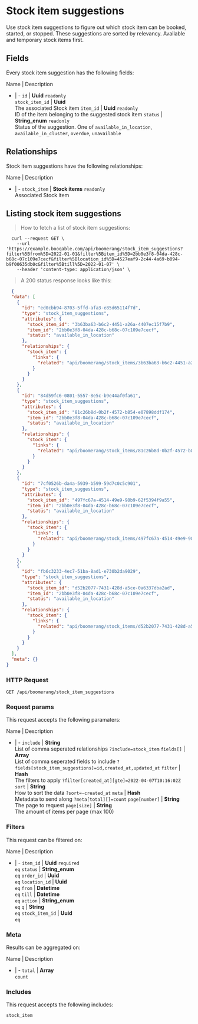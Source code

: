 # Stock item suggestions

Use stock item suggestions to figure out which stock item can be booked, started, or stopped. These suggestions are sorted by relevancy. Available and temporary stock items first.

## Fields
Every stock item suggestion has the following fields:

Name | Description
- | -
`id` | **Uuid** `readonly`<br>
`stock_item_id` | **Uuid**<br>The associated Stock item
`item_id` | **Uuid** `readonly`<br>ID of the item belonging to the suggested stock item
`status` | **String_enum** `readonly`<br>Status of the suggestion. One of `available_in_location`, `available_in_cluster`, `overdue`, `unavailable`


## Relationships
Stock item suggestions have the following relationships:

Name | Description
- | -
`stock_item` | **Stock items** `readonly`<br>Associated Stock item


## Listing stock item suggestions



> How to fetch a list of stock item suggestions:

```shell
  curl --request GET \
    --url 'https://example.booqable.com/api/boomerang/stock_item_suggestions?filter%5Bfrom%5D=2022-01-01&filter%5Bitem_id%5D=2bb0e3f8-04da-428c-b68c-07c109e7cecf&filter%5Blocation_id%5D=4527eaf9-2c44-4a69-b094-b9f00635db0c&filter%5Btill%5D=2022-01-07' \
    --header 'content-type: application/json' \
```

> A 200 status response looks like this:

```json
  {
  "data": [
    {
      "id": "ed0cbb94-8703-5ffd-afa3-e85d65114f7d",
      "type": "stock_item_suggestions",
      "attributes": {
        "stock_item_id": "3b63ba63-b6c2-4451-a26a-4407ec15f7b9",
        "item_id": "2bb0e3f8-04da-428c-b68c-07c109e7cecf",
        "status": "available_in_location"
      },
      "relationships": {
        "stock_item": {
          "links": {
            "related": "api/boomerang/stock_items/3b63ba63-b6c2-4451-a26a-4407ec15f7b9"
          }
        }
      }
    },
    {
      "id": "84d59fc6-0801-5557-8e5c-b9e44af0fa61",
      "type": "stock_item_suggestions",
      "attributes": {
        "stock_item_id": "81c26b8d-0b2f-4572-b854-e07898ddf174",
        "item_id": "2bb0e3f8-04da-428c-b68c-07c109e7cecf",
        "status": "available_in_location"
      },
      "relationships": {
        "stock_item": {
          "links": {
            "related": "api/boomerang/stock_items/81c26b8d-0b2f-4572-b854-e07898ddf174"
          }
        }
      }
    },
    {
      "id": "7cf0526b-da4a-5939-b599-59d7c0c5c901",
      "type": "stock_item_suggestions",
      "attributes": {
        "stock_item_id": "497fc67a-4514-49e9-98b9-62f5394f9a55",
        "item_id": "2bb0e3f8-04da-428c-b68c-07c109e7cecf",
        "status": "available_in_location"
      },
      "relationships": {
        "stock_item": {
          "links": {
            "related": "api/boomerang/stock_items/497fc67a-4514-49e9-98b9-62f5394f9a55"
          }
        }
      }
    },
    {
      "id": "fb6c3233-4ec7-51ba-8ad1-e730b2da9029",
      "type": "stock_item_suggestions",
      "attributes": {
        "stock_item_id": "d52b2077-7431-428d-a5ce-0a6337dba2ad",
        "item_id": "2bb0e3f8-04da-428c-b68c-07c109e7cecf",
        "status": "available_in_location"
      },
      "relationships": {
        "stock_item": {
          "links": {
            "related": "api/boomerang/stock_items/d52b2077-7431-428d-a5ce-0a6337dba2ad"
          }
        }
      }
    }
  ],
  "meta": {}
}
```

### HTTP Request

`GET /api/boomerang/stock_item_suggestions`

### Request params

This request accepts the following paramaters:

Name | Description
- | -
`include` | **String**<br>List of comma seperated relationships `?include=stock_item`
`fields[]` | **Array**<br>List of comma seperated fields to include `?fields[stock_item_suggestions]=id,created_at,updated_at`
`filter` | **Hash**<br>The filters to apply `?filter[created_at][gte]=2022-04-07T10:16:02Z`
`sort` | **String**<br>How to sort the data `?sort=-created_at`
`meta` | **Hash**<br>Metadata to send along `?meta[total][]=count`
`page[number]` | **String**<br>The page to request
`page[size]` | **String**<br>The amount of items per page (max 100)


### Filters

This request can be filtered on:

Name | Description
- | -
`item_id` | **Uuid** `required`<br>`eq`
`status` | **String_enum**<br>`eq`
`order_id` | **Uuid**<br>`eq`
`location_id` | **Uuid**<br>`eq`
`from` | **Datetime**<br>`eq`
`till` | **Datetime**<br>`eq`
`action` | **String_enum**<br>`eq`
`q` | **String**<br>`eq`
`stock_item_id` | **Uuid**<br>`eq`


### Meta

Results can be aggregated on:

Name | Description
- | -
`total` | **Array**<br>`count`


### Includes

This request accepts the following includes:

`stock_item`





